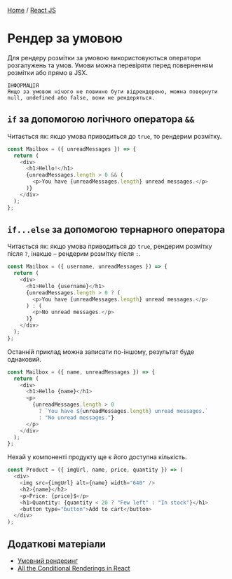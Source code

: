 [Home](../README.md) / [React JS](./README_REACT.md)

# Рендер за умовою

Для рендеру розмітки за умовою використовуються оператори розгалужень та умов. Умови можна перевіряти перед поверненням розмітки або прямо в JSX.

```
ІНФОРМАЦІЯ
Якщо за умовою нічого не повинно бути відрендерено, можна повернути null, undefined або false, вони не рендеряться.
```

## `if` за допомогою логічного оператора `&&`

Читається як: якщо умова приводиться до `true`, то рендерим розмітку.

```JavaScript
const Mailbox = ({ unreadMessages }) => {
  return (
    <div>
      <h1>Hello!</h1>
      {unreadMessages.length > 0 && (
        <p>You have {unreadMessages.length} unread messages.</p>
      )}
    </div>
  );
};
```

## `if...else` за допомогою тернарного оператора

Читається як: якщо умова приводиться до `true`, рендерим розмітку після `?`, інакше – рендерим розмітку після `:`.

```JavaScript
const Mailbox = ({ username, unreadMessages }) => {
  return (
    <div>
      <h1>Hello {username}</h1>
      {unreadMessages.length > 0 ? (
        <p>You have {unreadMessages.length} unread messages.</p>
      ) : (
        <p>No unread messages.</p>
      )}
    </div>
  );
};
```

Останній приклад можна записати по-іншому, результат буде однаковий.

```JavaScript
const Mailbox = ({ name, unreadMessages }) => {
  return (
    <div>
      <h1>Hello {name}</h1>
      <p>
        {unreadMessages.length > 0
          ? `You have ${unreadMessages.length} unread messages.`
          : "No unread messages."}
      </p>
    </div>
  );
};
```

Нехай у компоненті продукту ще є його доступна кількість.

```JavaScript
const Product = ({ imgUrl, name, price, quantity }) => (
  <div>
    <img src={imgUrl} alt={name} width="640" />
    <h2>{name}</h2>
    <p>Price: {price}$</p>
    <h1>Quantity: {quantity < 20 ? "Few left" : "In stock"}</h1>
    <button type="button">Add to cart</button>
  </div>
);
```

## Додаткові матеріали

* [Умовний рендеринг](https://reactjs.org/docs/conditional-rendering.html)
* [All the Conditional Renderings in React](https://www.robinwieruch.de/conditional-rendering-react/)
